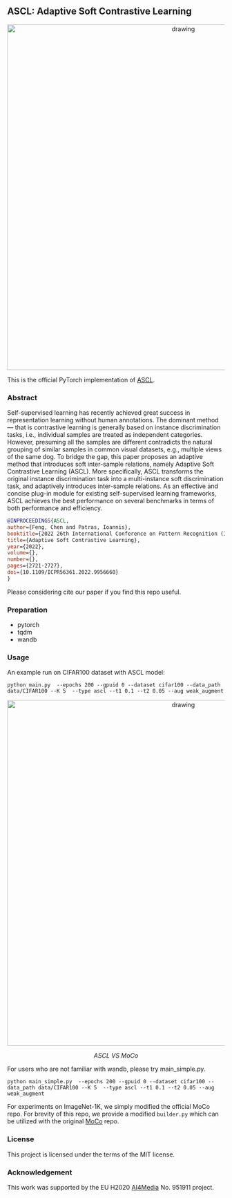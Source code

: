 ## ASCL: Adaptive Soft Contrastive Learning

<p align="center">
    <img src="./sources/framework.png" alt="drawing" width="800"/>
</p>

This is the official PyTorch implementation of [ASCL](https://arxiv.org/abs/2207.11163). 

### Abstract
Self-supervised learning has recently achieved great
success in representation learning without human annotations.
The dominant method — that is contrastive learning is generally
based on instance discrimination tasks, i.e., individual samples
are treated as independent categories. However, presuming all
the samples are different contradicts the natural grouping of
similar samples in common visual datasets, e.g., multiple views
of the same dog. To bridge the gap, this paper proposes an adaptive
method that introduces soft inter-sample relations, namely
Adaptive Soft Contrastive Learning (ASCL). More specifically,
ASCL transforms the original instance discrimination task into a
multi-instance soft discrimination task, and adaptively introduces
inter-sample relations. As an effective and concise plug-in module
for existing self-supervised learning frameworks, ASCL achieves
the best performance on several benchmarks in terms of both
performance and efficiency.


```bibtex
@INPROCEEDINGS{ASCL,  
author={Feng, Chen and Patras, Ioannis},  
booktitle={2022 26th International Conference on Pattern Recognition (ICPR)},   
title={Adaptive Soft Contrastive Learning},   
year={2022},  
volume={},  
number={},  
pages={2721-2727},  
doi={10.1109/ICPR56361.2022.9956660}
}
```
Please considering cite our paper if you find this repo useful.
### Preparation
- pytorch
- tqdm
- wandb

### Usage
An example run on CIFAR100 dataset with ASCL model:
```
python main.py  --epochs 200 --gpuid 0 --dataset cifar100 --data_path data/CIFAR100 --K 5  --type ascl --t1 0.1 --t2 0.05 --aug weak_augment
```
<p align="center">
    <img src="./sources/tsne.png" alt="drawing" width="800"/>
</p>
<p align="center">
    <em>ASCL VS MoCo</em>
</p>

For users who are not familiar with wandb, please try main_simple.py.
```
python main_simple.py  --epochs 200 --gpuid 0 --dataset cifar100 --data_path data/CIFAR100 --K 5  --type ascl --t1 0.1 --t2 0.05 --aug weak_augment
```


For experiments on ImageNet-1K, we simply modified the official MoCo repo. 
For brevity of this repo, we provide a modified `builder.py` which can be utilized with the original [MoCo](https://github.com/facebookresearch/moco) repo.


### License
This project is licensed under the terms of the MIT license.

### Acknowledgement
This work was supported by the EU H2020 [AI4Media](https://www.ai4media.eu/) No. 951911 project.
